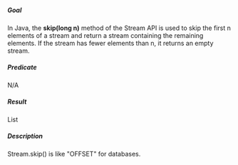 ##### Goal

In Java, the **skip(long n)** method of the Stream API is used to skip the first n elements of a stream and return a stream containing the remaining elements. If the stream has fewer elements than n, it returns an empty stream.

##### Predicate

N/A

##### Result

List

##### Description

Stream.skip() is like "OFFSET" for databases.